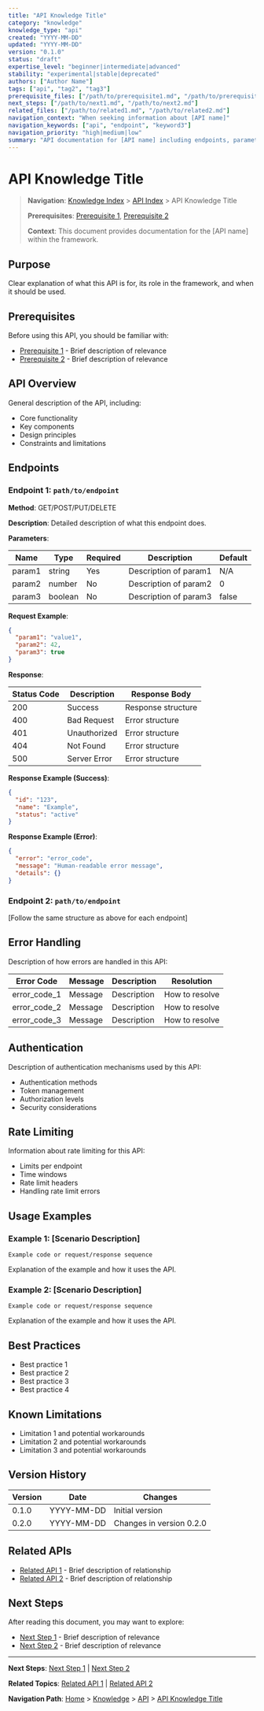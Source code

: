 ```yaml
---
title: "API Knowledge Title"
category: "knowledge"
knowledge_type: "api"
created: "YYYY-MM-DD"
updated: "YYYY-MM-DD"
version: "0.1.0"
status: "draft"
expertise_level: "beginner|intermediate|advanced"
stability: "experimental|stable|deprecated"
authors: ["Author Name"]
tags: ["api", "tag2", "tag3"]
prerequisite_files: ["/path/to/prerequisite1.md", "/path/to/prerequisite2.md"]
next_steps: ["/path/to/next1.md", "/path/to/next2.md"]
related_files: ["/path/to/related1.md", "/path/to/related2.md"]
navigation_context: "When seeking information about [API name]"
navigation_keywords: ["api", "endpoint", "keyword3"]
navigation_priority: "high|medium|low"
summary: "API documentation for [API name] including endpoints, parameters, and usage examples (max 150 chars)"
---
```


# API Knowledge Title

> **Navigation**: [Knowledge Index](/knowledge/index.md) > [API Index](/knowledge/api/index.md) > API Knowledge Title
>
> **Prerequisites**: [Prerequisite 1](/path/to/prerequisite1.md), [Prerequisite 2](/path/to/prerequisite2.md)
>
> **Context**: This document provides documentation for the [API name] within the framework.

## Purpose

Clear explanation of what this API is for, its role in the framework, and when it should be used.

## Prerequisites

Before using this API, you should be familiar with:

- [Prerequisite 1](/path/to/prerequisite1.md) - Brief description of relevance
- [Prerequisite 2](/path/to/prerequisite2.md) - Brief description of relevance

## API Overview

General description of the API, including:
- Core functionality
- Key components
- Design principles
- Constraints and limitations

## Endpoints

### Endpoint 1: `path/to/endpoint`

**Method**: GET/POST/PUT/DELETE

**Description**: Detailed description of what this endpoint does.

**Parameters**:

| Name | Type | Required | Description | Default |
|------|------|----------|-------------|---------|
| param1 | string | Yes | Description of param1 | N/A |
| param2 | number | No | Description of param2 | 0 |
| param3 | boolean | No | Description of param3 | false |

**Request Example**:
```json
{
  "param1": "value1",
  "param2": 42,
  "param3": true
}
```

**Response**:

| Status Code | Description | Response Body |
|-------------|-------------|---------------|
| 200 | Success | Response structure |
| 400 | Bad Request | Error structure |
| 401 | Unauthorized | Error structure |
| 404 | Not Found | Error structure |
| 500 | Server Error | Error structure |

**Response Example (Success)**:
```json
{
  "id": "123",
  "name": "Example",
  "status": "active"
}
```

**Response Example (Error)**:
```json
{
  "error": "error_code",
  "message": "Human-readable error message",
  "details": {}
}
```

### Endpoint 2: `path/to/endpoint`

[Follow the same structure as above for each endpoint]

## Error Handling

Description of how errors are handled in this API:

| Error Code | Message | Description | Resolution |
|------------|---------|-------------|------------|
| error_code_1 | Message | Description | How to resolve |
| error_code_2 | Message | Description | How to resolve |
| error_code_3 | Message | Description | How to resolve |

## Authentication

Description of authentication mechanisms used by this API:
- Authentication methods
- Token management
- Authorization levels
- Security considerations

## Rate Limiting

Information about rate limiting for this API:
- Limits per endpoint
- Time windows
- Rate limit headers
- Handling rate limit errors

## Usage Examples

### Example 1: [Scenario Description]

```
Example code or request/response sequence
```

Explanation of the example and how it uses the API.

### Example 2: [Scenario Description]

```
Example code or request/response sequence
```

Explanation of the example and how it uses the API.

## Best Practices

- Best practice 1
- Best practice 2
- Best practice 3
- Best practice 4

## Known Limitations

- Limitation 1 and potential workarounds
- Limitation 2 and potential workarounds
- Limitation 3 and potential workarounds

## Version History

| Version | Date | Changes |
|---------|------|---------|
| 0.1.0 | YYYY-MM-DD | Initial version |
| 0.2.0 | YYYY-MM-DD | Changes in version 0.2.0 |

## Related APIs

- [Related API 1](/knowledge/api/related-api1.md) - Brief description of relationship
- [Related API 2](/knowledge/api/related-api2.md) - Brief description of relationship

## Next Steps

After reading this document, you may want to explore:

- [Next Step 1](/path/to/next1.md) - Brief description of relevance
- [Next Step 2](/path/to/next2.md) - Brief description of relevance

---

**Next Steps**: [Next Step 1](/path/to/next1.md) | [Next Step 2](/path/to/next2.md)

**Related Topics**: [Related API 1](/knowledge/api/related-api1.md) | [Related API 2](/knowledge/api/related-api2.md)

**Navigation Path**: [Home](/index.md) > [Knowledge](/knowledge/index.md) > [API](/knowledge/api/index.md) > [API Knowledge Title](/knowledge/api/api-knowledge-title.md)